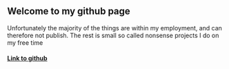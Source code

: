 ## Welcome to my github page 

Unfortunately the majority of the things are within my employment, and can therefore not publish. The rest is small so called nonsense projects I do on my free time 

#### [Link to github](https://github.com/esenilsson)

